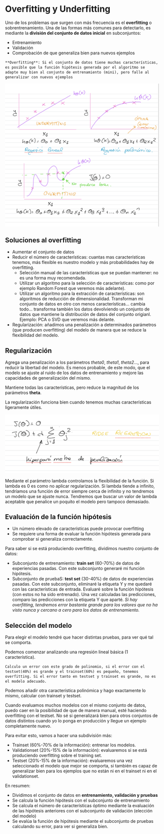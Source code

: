 # Overfitting y Underfitting

Uno de los problemas que surgen con más frecuencia es el **overfitting** o sobrentrenamiento. Una de las formas más comunes para detectarlo, es mediante la **división del conjunto de datos inicial** en subconjuntos:
- Entrenamiento
- Validación
- Comprobación de que generaliza bien para  nuevos ejemplos

```{note}
**Overfitting**: Si el conjunto de datos tiene muchas características, es posible que la función hipótesis generada por el algoritmo se adapte muy bien al conjunto de entrenamiento (mini), pero falle al generalizar con nuevos ejemplos
```
![alt text](image-3.png)

## Soluciones al overfitting
- Aumentar el conjunto de datos
- Reducir el número de características: cuantas mas características tenemos, más flexible es nuestro modelo y más probabilidades hay de overfitting.
  - Selección manual de las características que se puedan mantener: no es una forma muy recomendada. 
  - Utilizar un algoritmo para la selección de características: como por ejemplo Random Forest que veremos más adelante).
  - Utilizar un algoritmo para la extracción de características: son algoritmos de reducción de dimensionalidad. Transforman mi conjunto de datos en otro con menos características... cambia todo... transforma también los datos devolviendo un conjunto de datos que mantiene la distribución de datos del conjunto origianl. Ejemplo: PCA o SVD que veremos más delante.
- Regularización: añadimos una penalización a determinados parámetros (que producen overfitting) del modelo de manera que se reduce la flexibilidad del modelo.
  
## Regularización

Agrega una penalización a los parámetros *theta0*, *theta1*, *theta2*..., para reducir la libertad del modelo. Es menos probable, de este modo, que el modelo se ajuste al ruido de los datos de entrenamiento y mejore las capacidades de generalización del mismo.

Mantiene todas las características, pero reduce la magnitud de los parámetros **theta**.

La regularización funciona bien cuando tenemos muchas características ligeramente útiles.

![alt text](image-4.png)

Mediante el parámetro lambda controlamos la flexibilidad de la función. Si lambda es 0 es como no aplicar regularización.
Si lambda tiende a infinito, tendríamos una función de error siempre cerca de infinito y no tendremos un modelo que se ajuste nunca.
Tendremos que buscar un valor de lambda aceptable que penalice un poquito el modelo pero tampoco demasiado.

## Evaluación de la función hipótesis

- Un número elevado de características puede provocar overfitting
- Se requiere una forma de evaluar la función hipótesis generada para comprobar si generaliza correctamente.

Para saber si se está produciendo overfitting, dividimos nuestro conjunto de datos:
- Subconjunto de entrenamiento: **train set** (60-70%) de datos de experiencias pasadas. Con este subconjunto generaré mi función hipótesis.
- Subconjunto de pruebaS: **test set** (30-40%) de datos de experiencias pasadas. Con este subconjunto, eliminaré la etiqueta Y y me quedaré con las características de entrada. Evaluaré sobre la función hipótesis (con estos no ha sido entrenado). Una vez calculadas las predicciones, comparo las predicciones con la etiqueta Y que aparté. *Si hay overfitting, tendremos error bastante grande para los valores que no ha visto nunca y cercano a cero para los datos de entrenamiento.*

## Selección del modelo
Para elegir el modelo tendré que hacer distintas pruebas, para ver qué tal se comporta.

Podemos comenzar analizando una regresión lineal básica (1 característica). 


```{note}
Calculo un error con este grado de polinomio, si el error con el testset(40%) es grande y el trainset(60%) es pequeño, tenemos overfitting. Si el error tanto en testset y trainset es grande, no es el modelo adecuado.
````

Podemos añadir otra característica polinómica y hago exactamente lo mismo, calcular con trainset y testset.

Cuando evaluamos muchos modelos con el mismo conjunto de datos, puedo caer en la posibilidad de que de manera manual, esté haciendo overfitting con el testset. No sé si generalizará bien para otros conjuntos de datos distintos cuando yo lo ponga en producción y llegue un ejemplo completamente nuevo. 

Para evitar esto, vamos a hacer una subdivisión más:
- Trainset (60%-70% de la información): entrenar los modelos.
- Validationset (20%-15% de la información): evaluaremos si se está produciendo overfitting sobre el training set.
- Testset (20%-15% de la información): evaluaremos una vez seleccionado el modelo que mejor se comporta, si también es capaz de generalizar bien para los ejemplos que no están ni en el trainset ni en el validationset.

En resumen:
- Dividimos el conjunto de datos en **entrenamiento, validación y pruebas**
- Se calcula la función hipótesis con el subconjunto de entrenamiento
- Se calcula el número de características óptimo mediante la evaluación de las hipótesis anteriores con el subconjunto de validación (elección del modelo)
- Se evalúa la función de hipótesis mediante el subconjunto de pruebas calculando su error, para ver si generaliza bien.